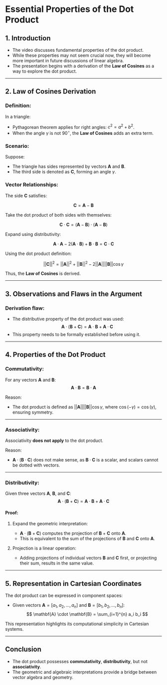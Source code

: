 # Essential Properties of the Dot Product

## 1. Introduction
- The video discusses fundamental properties of the dot product.
- While these properties may not seem crucial now, they will become more important in future discussions of linear algebra.
- The presentation begins with a derivation of the **Law of Cosines** as a way to explore the dot product.

---

## 2. Law of Cosines Derivation
### Definition:
In a triangle:
- Pythagorean theorem applies for right angles: $c^2 = a^2 + b^2$.
- When the angle $\gamma$ is not $90^\circ$, the **Law of Cosines** adds an extra term.

### Scenario:
Suppose:
- The triangle has sides represented by vectors $\mathbf{A}$ and $\mathbf{B}$.
- The third side is denoted as $\mathbf{C}$, forming an angle $\gamma$.

### Vector Relationships:
The side $\mathbf{C}$ satisfies:

$$
\mathbf{C} = \mathbf{A} - \mathbf{B}
$$

Take the dot product of both sides with themselves:

$$
\mathbf{C} \cdot \mathbf{C} = (\mathbf{A} - \mathbf{B}) \cdot (\mathbf{A} - \mathbf{B})
$$

Expand using distributivity:

$$
\mathbf{A} \cdot \mathbf{A} - 2 (\mathbf{A} \cdot \mathbf{B}) + \mathbf{B} \cdot \mathbf{B} = \mathbf{C} \cdot \mathbf{C}
$$

Using the dot product definition:

$$
||\mathbf{C}||^2 = ||\mathbf{A}||^2 + ||\mathbf{B}||^2 - 2 ||\mathbf{A}|| ||\mathbf{B}|| \cos \gamma
$$

Thus, the **Law of Cosines** is derived.

---

## 3. Observations and Flaws in the Argument
### Derivation flaw:
- The distributive property of the dot product was used:
  $$
  \mathbf{A} \cdot (\mathbf{B} + \mathbf{C}) = \mathbf{A} \cdot \mathbf{B} + \mathbf{A} \cdot \mathbf{C}
  $$
- This property needs to be formally established before using it.

---

## 4. Properties of the Dot Product
### **Commutativity**:
For any vectors $\mathbf{A}$ and $\mathbf{B}$:
$$
\mathbf{A} \cdot \mathbf{B} = \mathbf{B} \cdot \mathbf{A}
$$

Reason:
- The dot product is defined as $||\mathbf{A}|| ||\mathbf{B}|| \cos \gamma$, where $\cos(-\gamma) = \cos(\gamma)$, ensuring symmetry.

---

### **Associativity**:
Associativity **does not apply** to the dot product.

Reason:
- $\mathbf{A} \cdot (\mathbf{B} \cdot \mathbf{C})$ does not make sense, as $\mathbf{B} \cdot \mathbf{C}$ is a scalar, and scalars cannot be dotted with vectors.

---

### **Distributivity**:
Given three vectors $\mathbf{A}$, $\mathbf{B}$, and $\mathbf{C}$:
$$
\mathbf{A} \cdot (\mathbf{B} + \mathbf{C}) = \mathbf{A} \cdot \mathbf{B} + \mathbf{A} \cdot \mathbf{C}
$$

#### Proof:
1. Expand the geometric interpretation:
   - $\mathbf{A} \cdot (\mathbf{B} + \mathbf{C})$ computes the projection of $\mathbf{B} + \mathbf{C}$ onto $\mathbf{A}$.
   - This is equivalent to the sum of the projections of $\mathbf{B}$ and $\mathbf{C}$ onto $\mathbf{A}$.

2. Projection is a linear operation:
   - Adding projections of individual vectors $\mathbf{B}$ and $\mathbf{C}$ first, or projecting their sum, results in the same value.

---

## 5. Representation in Cartesian Coordinates
The dot product can be expressed in component spaces:
- Given vectors $\mathbf{A} = [a_1, a_2, ... , a_n]$ and $\mathbf{B} = [b_1, b_2, ... , b_n]$:
$$
\mathbf{A} \cdot \mathbf{B} = \sum_{i=1}^{n} a_i b_i
$$

This representation highlights its computational simplicity in Cartesian systems.

---

## Conclusion
- The dot product possesses **commutativity**, **distributivity**, but not **associativity**.
- The geometric and algebraic interpretations provide a bridge between vector algebra and geometry.
